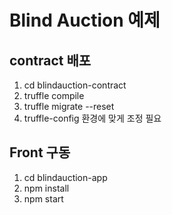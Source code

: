 # Blind Auction 예제 

## contract 배포 
1. cd blindauction-contract
2. truffle compile
3. truffle migrate --reset
4. truffle-config 환경에 맞게 조정 필요 

## Front 구동 
1. cd blindauction-app
2. npm install 
3. npm start